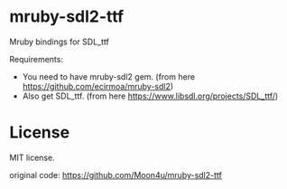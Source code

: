 # mruby-sdl2-ttf

Mruby bindings for SDL_ttf

Requirements:

- You need to have mruby-sdl2 gem. (from here https://github.com/ecirmoa/mruby-sdl2)
- Also get SDL_ttf. (from here https://www.libsdl.org/projects/SDL_ttf/)

# License

MIT license.

original code: https://github.com/Moon4u/mruby-sdl2-ttf
